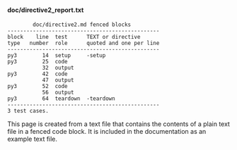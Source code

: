 #### doc/directive2_report.txt
~~~
        doc/directive2.md fenced blocks
------------------------------------------------
block    line  test      TEXT or directive
type   number  role      quoted and one per line
------------------------------------------------
py3        14  setup     -setup
py3        25  code
           32  output
py3        42  code
           47  output
py3        52  code
           56  output
py3        64  teardown  -teardown
------------------------------------------------
3 test cases.
~~~
This page is created from a text file that contains the contents
of a plain text file in a fenced code block.
It is included in the documentation as an example text file.
